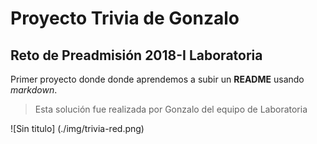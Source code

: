 Proyecto Trivia de Gonzalo
==========================

Reto de Preadmisión 2018-I Laboratoria
--------------------------------------

Primer proyecto donde donde aprendemos a subir un **README** usando *markdown*.

>Esta solución fue realizada por Gonzalo del equipo de Laboratoria

![Sin titulo] (./img/trivia-red.png)
